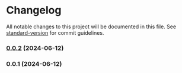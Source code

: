 # Changelog

All notable changes to this project will be documented in this file. See [standard-version](https://github.com/conventional-changelog/standard-version) for commit guidelines.

### [0.0.2](https://github.com/snomiao/keyv-dir-store/compare/v0.0.1...v0.0.2) (2024-06-12)

### 0.0.1 (2024-06-12)
